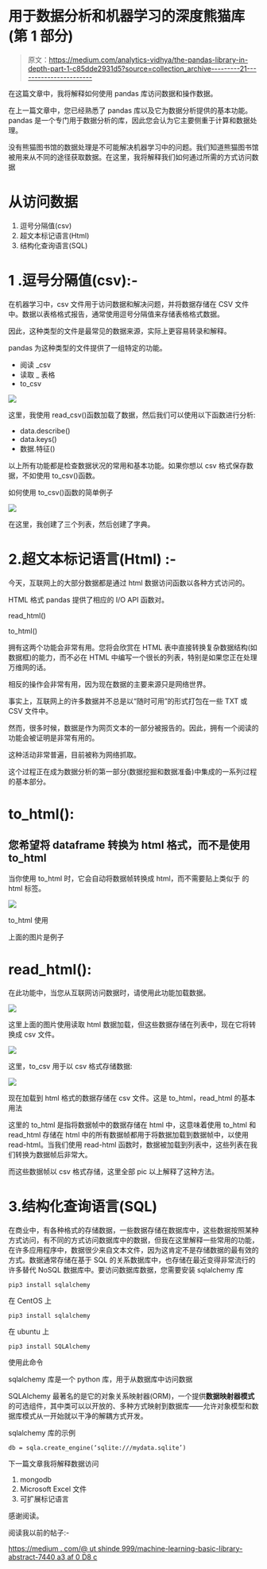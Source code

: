 # 用于数据分析和机器学习的深度熊猫库(第 1 部分)

> 原文：<https://medium.com/analytics-vidhya/the-pandas-library-in-depth-part-1-c85dde2931d5?source=collection_archive---------21----------------------->

在这篇文章中，我将解释如何使用 pandas 库访问数据和操作数据。

在上一篇文章中，您已经熟悉了 pandas 库以及它为数据分析提供的基本功能。pandas 是一个专门用于数据分析的库，因此您会认为它主要侧重于计算和数据处理。

没有熊猫图书馆的数据处理是不可能解决机器学习中的问题。我们知道熊猫图书馆被用来从不同的途径获取数据。在这里，我将解释我们如何通过所需的方式访问数据

# 从访问数据

1.  逗号分隔值(csv)
2.  超文本标记语言(Html)
3.  结构化查询语言(SQL)

# 1 .逗号分隔值(csv):-

在机器学习中，csv 文件用于访问数据和解决问题，并将数据存储在 CSV 文件中。数据以表格格式报告，通常使用逗号分隔值来存储表格格式数据。

因此，这种类型的文件是最常见的数据来源，实际上更容易转录和解释。

pandas 为这种类型的文件提供了一组特定的功能。

*   阅读 _csv
*   读取 _ 表格
*   to_csv

![](img/9f2ae81ebacc1e80323a171e0fe2e57d.png)

这里，我使用 read_csv()函数加载了数据，然后我们可以使用以下函数进行分析:

*   data.describe()
*   data.keys()
*   数据.特征()

以上所有功能都是检查数据状况的常用和基本功能。如果你想以 csv 格式保存数据，不如使用 to_csv()函数。

如何使用 to_csv()函数的简单例子

![](img/580eef2ecb43277f7dce61d648e7258c.png)

在这里，我创建了三个列表，然后创建了字典。

# 2.超文本标记语言(Html) :-

今天，互联网上的大部分数据都是通过 html 数据访问函数以各种方式访问的。

HTML 格式 pandas 提供了相应的 I/O API 函数对。

read_html()

to_html()

拥有这两个功能会非常有用。您将会欣赏在 HTML 表中直接转换复杂数据结构(如数据框)的能力，而不必在 HTML 中编写一个很长的列表，特别是如果您正在处理万维网的话。

相反的操作会非常有用，因为现在数据的主要来源只是网络世界。

事实上，互联网上的许多数据并不总是以“随时可用”的形式打包在一些 TXT 或 CSV 文件中。

然而，很多时候，数据是作为网页文本的一部分被报告的。因此，拥有一个阅读的功能会被证明是非常有用的。

这种活动非常普遍，目前被称为网络抓取。

这个过程正在成为数据分析的第一部分(数据挖掘和数据准备)中集成的一系列过程的基本部分。

# to_html():

## 您希望将 dataframe 转换为 html 格式，而不是使用 to_html

当你使用 to_html 时，它会自动将数据帧转换成 html，而不需要贴上类似于 的 html 标签。

![](img/0c1e84163c0cd97031fcc69a3e74595b.png)

to_html 使用

上面的图片是例子

# read_html():

在此功能中，当您从互联网访问数据时，请使用此功能加载数据。

![](img/3de016e8efae094cf52d51cff2ba5558.png)

这里上面的图片使用读取 html 数据加载，但这些数据存储在列表中，现在它将转换成 csv 文件。

![](img/1c41675cc9964052c60c8b1c442ea9a2.png)

这里，to_csv 用于以 csv 格式存储数据:

![](img/79e167d87f620a013f733b8b49009cf9.png)

现在加载到 html 格式的数据存储在 csv 文件。这是 to_html，read_html 的基本用法

这里的 to_html 是指将数据帧中的数据存储在 html 中，这意味着使用 to_html 和 read_html 存储在 html 中的所有数据帧都用于将数据加载到数据帧中，以使用 read-html。当我们使用 read-html 函数时，数据被加载到列表中，这些列表在我们转换为数据帧后非常大。

而这些数据帧以 csv 格式存储，这里全部 pic 以上解释了这种方法。

# 3.结构化查询语言(SQL)

在商业中，有各种格式的存储数据，一些数据存储在数据库中，这些数据按照某种方式访问，有不同的方式访问数据库中的数据，但我在这里解释一些常用的功能，在许多应用程序中，数据很少来自文本文件，因为这肯定不是存储数据的最有效的方式。数据通常存储在基于 SQL 的关系数据库中，也存储在最近变得非常流行的许多替代 NoSQL 数据库中。要访问数据库数据，您需要安装 sqlalchemy 库

```
pip3 install sqlalchemy
```

在 CentOS 上

```
pip3 install sqlalchemy
```

在 ubuntu 上

```
pip3 install SQLAlchemy
```

使用此命令

sqlalchemy 库是一个 python 库，用于从数据库中访问数据

SQLAlchemy 最著名的是它的对象关系映射器(ORM)，一个提供**数据映射器模式**的可选组件，其中类可以以开放的、多种方式映射到数据库——允许对象模型和数据库模式从一开始就以干净的解耦方式开发。

sqlalchemy 库的示例

`db = sqla.create_engine(‘sqlite:///mydata.sqlite’)`

下一篇文章我将解释数据访问

1.  mongodb
2.  Microsoft Excel 文件
3.  可扩展标记语言

感谢阅读。

阅读我以前的帖子:-

[https://medium . com/@ ut shinde 999/machine-learning-basic-library-abstract-7440 a3 af 0 D8 c](/@utshinde999/machine-learning-basic-library-abstract-7440a3af0d8c)